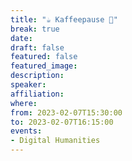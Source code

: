 ```yaml
---
title: "☕️ Kaffeepause 🥐"
break: true
date:
draft: false
featured: false
featured_image:
description:
speaker:
affiliation:
where:
from: 2023-02-07T15:30:00
to: 2023-02-07T16:15:00
events:
- Digital Humanities
---
```

